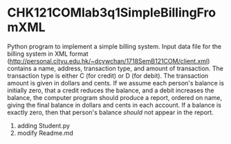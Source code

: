 # CHK121COMlab3q1SimpleBillingFromXML
Python program to implement a simple billing system. 
Input data file for the billing system in XML format 
(http://personal.cityu.edu.hk/~dcywchan/1718SemB121COM/client.xml) 
contains a name, address, transaction type, and amount of transaction. 
The transaction type is either C (for credit) or D (for debit). 
The transaction amount is given in dollars and cents. 
If we assume each person's balance is initially zero, 
that a credit reduces the balance, and a debit increases the balance, 
the computer program should produce a report, ordered on name, 
giving the final balance in dollars and cents in each account. 
If a balance is exactly zero, 
then that person's balance *should* not appear in the report.


1. adding Student.py
2. modify Readme.md


